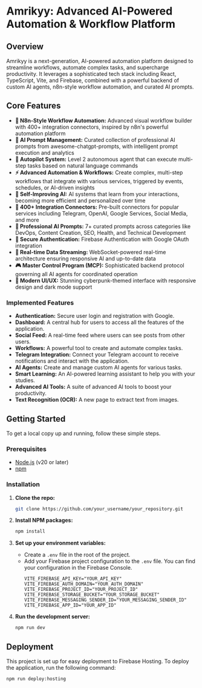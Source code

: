 # Amrikyy: Advanced AI-Powered Automation & Workflow Platform

## Overview

Amrikyy is a next-generation, AI-powered automation platform designed to streamline workflows, automate complex tasks, and supercharge productivity. It leverages a sophisticated tech stack including React, TypeScript, Vite, and Firebase, combined with a powerful backend of custom AI agents, n8n-style workflow automation, and curated AI prompts.

## Core Features

- **🤖 N8n-Style Workflow Automation:** Advanced visual workflow builder with 400+ integration connectors, inspired by n8n's powerful automation platform
- **🧠 AI Prompt Management:** Curated collection of professional AI prompts from awesome-chatgpt-prompts, with intelligent prompt execution and analytics
- **🚀 Autopilot System:** Level 2 autonomous agent that can execute multi-step tasks based on natural language commands
- **⚡ Advanced Automation & Workflows:** Create complex, multi-step workflows that integrate with various services, triggered by events, schedules, or AI-driven insights
- **🧬 Self-Improving AI:** AI systems that learn from your interactions, becoming more efficient and personalized over time
- **🔌 400+ Integration Connectors:** Pre-built connectors for popular services including Telegram, OpenAI, Google Services, Social Media, and more
- **🎯 Professional AI Prompts:** 7+ curated prompts across categories like DevOps, Content Creation, SEO, Health, and Technical Development
- **🔐 Secure Authentication:** Firebase Authentication with Google OAuth integration
- **📡 Real-time Data Streaming:** WebSocket-powered real-time architecture ensuring responsive AI and up-to-date data
- **🎮 Master Control Program (MCP):** Sophisticated backend protocol governing all AI agents for coordinated operation
- **🎨 Modern UI/UX:** Stunning cyberpunk-themed interface with responsive design and dark mode support

### Implemented Features

- **Authentication:** Secure user login and registration with Google.
- **Dashboard:** A central hub for users to access all the features of the application.
- **Social Feed:** A real-time feed where users can see posts from other users.
- **Workflows:** A powerful tool to create and automate complex tasks.
- **Telegram Integration:** Connect your Telegram account to receive notifications and interact with the application.
- **AI Agents:** Create and manage custom AI agents for various tasks.
- **Smart Learning:** An AI-powered learning assistant to help you with your studies.
- **Advanced AI Tools:** A suite of advanced AI tools to boost your productivity.
- **Text Recognition (OCR):** A new page to extract text from images.

## Getting Started

To get a local copy up and running, follow these simple steps.

### Prerequisites

- [Node.js](https://nodejs.org/en/) (v20 or later)
- [npm](https://www.npmjs.com/)

### Installation

1.  **Clone the repo:**
    ```sh
    git clone https://github.com/your_username/your_repository.git
    ```
2.  **Install NPM packages:**
    ```sh
    npm install
    ```
3.  **Set up your environment variables:**
    -   Create a `.env` file in the root of the project.
    -   Add your Firebase project configuration to the `.env` file. You can find your configuration in the Firebase Console.
        ```env
        VITE_FIREBASE_API_KEY="YOUR_API_KEY"
        VITE_FIREBASE_AUTH_DOMAIN="YOUR_AUTH_DOMAIN"
        VITE_FIREBASE_PROJECT_ID="YOUR_PROJECT_ID"
        VITE_FIREBASE_STORAGE_BUCKET="YOUR_STORAGE_BUCKET"
        VITE_FIREBASE_MESSAGING_SENDER_ID="YOUR_MESSAGING_SENDER_ID"
        VITE_FIREBASE_APP_ID="YOUR_APP_ID"
        ```

4.  **Run the development server:**
    ```sh
    npm run dev
    ```

## Deployment

This project is set up for easy deployment to Firebase Hosting. To deploy the application, run the following command:

```sh
npm run deploy:hosting
```